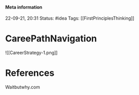 #### Meta information
22-09-21, 20:31
Status: #idea
Tags: [[FirstPrinciplesThinking]]





# CareePathNavigation


![[CareerStrategy-1.png]]






# References
Waitbutwhy.com